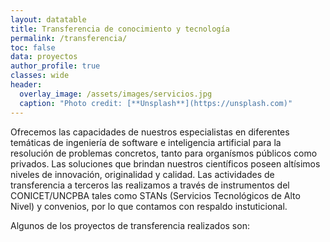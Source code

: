 ```yaml
---
layout: datatable
title: Transferencia de conocimiento y tecnología 
permalink: /transferencia/
toc: false
data: proyectos
author_profile: true
classes: wide
header:
  overlay_image: /assets/images/servicios.jpg
  caption: "Photo credit: [**Unsplash**](https://unsplash.com)"
---
```


Ofrecemos las capacidades de nuestros especialistas en diferentes temáticas de ingeniería de software e inteligencia artificial para la resolución de problemas concretos, tanto para organísmos públicos como privados. Las soluciones que brindan nuestros científicos poseen altísimos niveles de innovación, originalidad y calidad. Las actividades de transferencia a terceros las realizamos a través de instrumentos del CONICET/UNCPBA tales como STANs (Servicios Tecnológicos de Alto Nivel) y convenios, por lo que contamos con respaldo instuticional. 

Algunos de los proyectos de transferencia realizados son:

